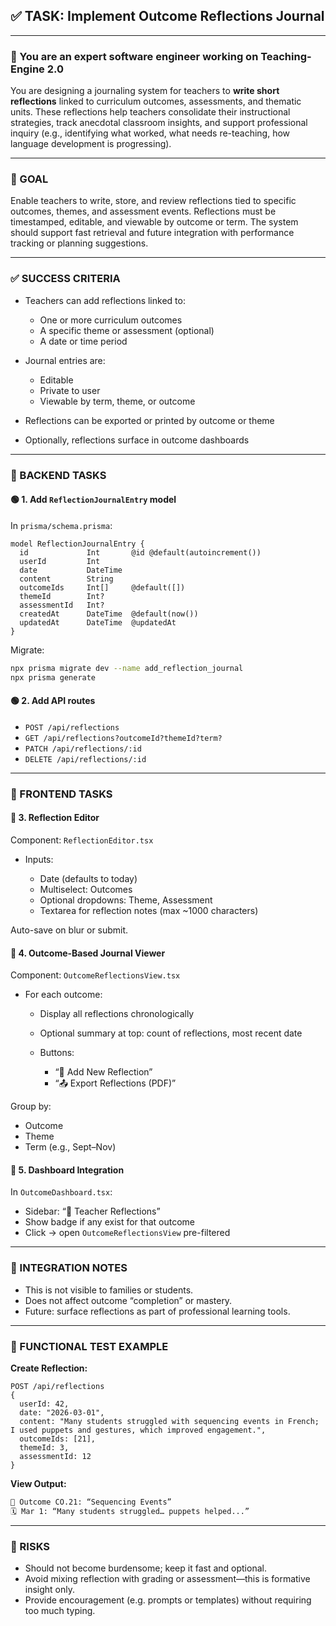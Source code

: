 ## ✅ TASK: Implement Outcome Reflections Journal

---

### 🧠 You are an expert software engineer working on Teaching-Engine 2.0

You are designing a journaling system for teachers to **write short reflections** linked to curriculum outcomes, assessments, and thematic units. These reflections help teachers consolidate their instructional strategies, track anecdotal classroom insights, and support professional inquiry (e.g., identifying what worked, what needs re-teaching, how language development is progressing).

---

### 🔹 GOAL

Enable teachers to write, store, and review reflections tied to specific outcomes, themes, and assessment events. Reflections must be timestamped, editable, and viewable by outcome or term. The system should support fast retrieval and future integration with performance tracking or planning suggestions.

---

### ✅ SUCCESS CRITERIA

- Teachers can add reflections linked to:

  - One or more curriculum outcomes
  - A specific theme or assessment (optional)
  - A date or time period

- Journal entries are:

  - Editable
  - Private to user
  - Viewable by term, theme, or outcome

- Reflections can be exported or printed by outcome or theme
- Optionally, reflections surface in outcome dashboards

---

### 🔧 BACKEND TASKS

#### 🟢 1. Add `ReflectionJournalEntry` model

In `prisma/schema.prisma`:

```prisma
model ReflectionJournalEntry {
  id             Int       @id @default(autoincrement())
  userId         Int
  date           DateTime
  content        String
  outcomeIds     Int[]     @default([])
  themeId        Int?
  assessmentId   Int?
  createdAt      DateTime  @default(now())
  updatedAt      DateTime  @updatedAt
}
```

Migrate:

```bash
npx prisma migrate dev --name add_reflection_journal
npx prisma generate
```

#### 🟢 2. Add API routes

- `POST /api/reflections`
- `GET /api/reflections?outcomeId?themeId?term?`
- `PATCH /api/reflections/:id`
- `DELETE /api/reflections/:id`

---

### 🎨 FRONTEND TASKS

#### 🔵 3. Reflection Editor

Component: `ReflectionEditor.tsx`

- Inputs:

  - Date (defaults to today)
  - Multiselect: Outcomes
  - Optional dropdowns: Theme, Assessment
  - Textarea for reflection notes (max \~1000 characters)

Auto-save on blur or submit.

#### 🔵 4. Outcome-Based Journal Viewer

Component: `OutcomeReflectionsView.tsx`

- For each outcome:

  - Display all reflections chronologically
  - Optional summary at top: count of reflections, most recent date
  - Buttons:

    - “📝 Add New Reflection”
    - “📤 Export Reflections (PDF)”

Group by:

- Outcome
- Theme
- Term (e.g., Sept–Nov)

#### 🔵 5. Dashboard Integration

In `OutcomeDashboard.tsx`:

- Sidebar: “🧠 Teacher Reflections”
- Show badge if any exist for that outcome
- Click → open `OutcomeReflectionsView` pre-filtered

---

### 🔗 INTEGRATION NOTES

- This is not visible to families or students.
- Does not affect outcome “completion” or mastery.
- Future: surface reflections as part of professional learning tools.

---

### 🧪 FUNCTIONAL TEST EXAMPLE

**Create Reflection:**

```http
POST /api/reflections
{
  userId: 42,
  date: "2026-03-01",
  content: "Many students struggled with sequencing events in French; I used puppets and gestures, which improved engagement.",
  outcomeIds: [21],
  themeId: 3,
  assessmentId: 12
}
```

**View Output:**

```markdown
🧠 Outcome CO.21: “Sequencing Events”
🗓️ Mar 1: “Many students struggled… puppets helped...”
```

---

### 🚩 RISKS

- Should not become burdensome; keep it fast and optional.
- Avoid mixing reflection with grading or assessment—this is formative insight only.
- Provide encouragement (e.g. prompts or templates) without requiring too much typing.
